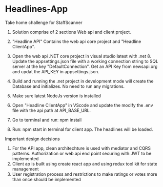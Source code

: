 # Headlines-App
Take home challenge for StaffScanner

1. Solution comprise of 2 sections Web api and client project.

2. "Headline API" Contains the web api core project and "Headline ClientApp".

3. Open the web api .NET core project in visual studio latest with .net 8. Update the appsettings.json file with a working connection string to SQL server at the key "DefaultConnection". Get an API Key from newsapi.org and updat the API_KEY in appsettings.json.

4. Build and running the .net project in development mode will create the Database and initializes. No need to run any migrations.

5. Make sure latest NodeJs version is installed

6. Open "Headline ClientApp" in VScode and update the modify the .env file with the api path at API_BASE_URL.

7. Go to terminal and run:  npm install

8. Run: npm start in terminal for client app. The headlines will be loaded.

Important design decisions

1. For the API app, clean architechture is used with mediator and CQRS patterns. Authorization or web api end point securing with JWT to be implemented
2. Client ap is built using create react app and using redux tool kit for state management
3. User registration process and restrictions to make ratings or votes more than once should be implemented